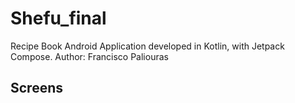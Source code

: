 # Shefu_final
Recipe Book Android Application developed in Kotlin, with Jetpack Compose.
Author: Francisco Paliouras

## Screens
